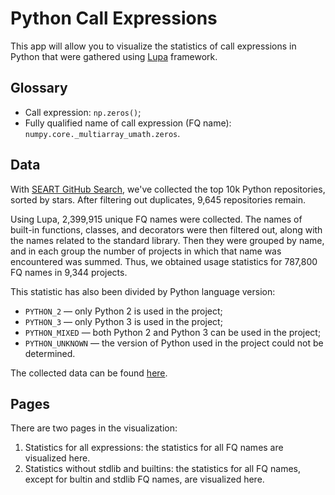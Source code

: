 # Python Call Expressions
This app will allow you to visualize the statistics of call expressions in Python that were gathered using [Lupa](https://github.com/nbirillo/Lupa) framework.

## Glossary
- Call expression: `np.zeros()`;
- Fully qualified name of call expression (FQ name): `numpy.core._multiarray_umath.zeros`.

## Data
With [SEART GitHub Search](https://seart-ghs.si.usi.ch/), we've collected the top 10k Python repositories, sorted by stars. After filtering out duplicates, 9,645 repositories remain.

Using Lupa, 2,399,915 unique FQ names were collected. The names of built-in functions, classes, and decorators were then filtered out, along with the names related to the standard library. Then they were grouped by name, and in each group the number of projects in which that name was encountered was summed. Thus, we obtained usage statistics for 787,800 FQ names in 9,344 projects.

This statistic has also been divided by Python language version:

- `PYTHON_2` — only Python 2 is used in the project;
- `PYTHON_3` — only Python 3 is used in the project;
- `PYTHON_MIXED` — both Python 2 and Python 3 can be used in the project;
- `PYTHON_UNKNOWN` — the version of Python used in the project could not be determined.

The collected data can be found [here](../../resources/python_call_expressions/data).

## Pages
There are two pages in the visualization:

1. Statistics for all expressions: the statistics for all FQ names are visualized here.
2. Statistics without stdlib and builtins: the statistics for all FQ names, except for bultin and stdlib FQ names, are visualized here.

